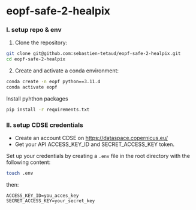# eopf-safe-2-healpix

### I. setup repo & env

1. Clone the repository:

```bash
git clone git@github.com:sebastien-tetaud/eopf-safe-2-healpix.git
cd eopf-safe-2-healpix
```

2. Create and activate a conda environment:

```bash
conda create -n eopf python==3.11.4
conda activate eopf
```

Install pyhthon packages
```bash
pip install -r requirements.txt
```

### II. setup CDSE credentials

- Create an account CDSE on https://dataspace.copernicus.eu/
- Get your API ACCESS_KEY_ID and SECRET_ACCESS_KEY token.

Set up your credentials by creating a `.env` file in the root directory with the following content:

```bash
touch .env
```
then:

```
ACCESS_KEY_ID=you_acces_key
SECRET_ACCESS_KEY=your_secret_key
```


